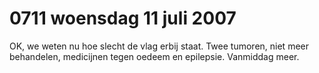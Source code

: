 # 0711 woensdag 11 juli 2007
OK, we weten nu hoe slecht de vlag erbij staat. Twee tumoren, niet meer behandelen, medicijnen tegen oedeem en epilepsie. Vanmiddag meer.
